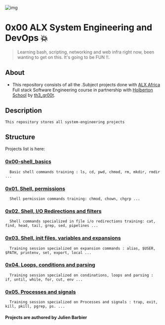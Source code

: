 ![img](https://assets.imaginablefutures.com/media/images/ALX_Logo.max-200x150.png)

# 0x00 ALX System Engineering and DevOps 💥

>Learning bash, scripting, networking and web infra right now, been wanting to get on this. It's going to be FUN !!.

## About

- This repository consists of all the .Subject projects done with [ALX Africa](https://www.alxafrica.com/) Full stack Software Engineering course in partnership with [Holberton School](https://www.holbertonschool.com/) by [th3\_gr00t](https://th3-gr00t.tk/).

## Description
    This repository stores all system-engineering projects
    
## Structure
   Projects list is here:
   
   ### [0x00-shell_basics](./0x00-shell_basics)
      Basic shell commands training : ls, cd, pwd, chmod, rm, mkdir, rmdir ...
   ### [0x01. Shell, permissions](./0x01-shell_permissions)
      Shell permission commands training: chmod, chown, chgrp ...
   ### [0x02. Shell, I/O Redirections and filters](./0x02-shell_redirections)
      Shell commands specialized in file i/o redirections training: cat, find, head, tail, grep, sed, pipelines ...
   ### [0x03. Shell, init files, variables and expansions](./0x03-shell_variables_expansions)
      Training session specialized on expansion commands : alias, $USER, $PATH, printenv, set, export, local ... 
   ### [0x04. Loops, conditions and parsing](./0x04-loops_conditions_and_parsing)
      Training session specialized on condinations, loops and parsing : if, until, while, for, cut, env ... 
   ### [0x05. Processes and signals](./0x05-processes_and_signals)
      Training session specialized on Processes and signals : trap, exit, kill, pkill, pgrep, ps. ... 
      
   #### Projects are authored by Julien Barbier


